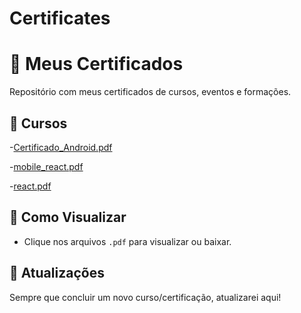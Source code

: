 # Certificates
# 📜 Meus Certificados  

Repositório com meus certificados de cursos, eventos e formações.  

## 📂 Cursos  

-[Certificado_Android.pdf](https://github.com/user-attachments/files/19641682/Certificado_Android.pdf)

-[mobile_react.pdf](https://github.com/user-attachments/files/19641839/mobile_react.pdf)

-[react.pdf](https://github.com/user-attachments/files/19641881/react.pdf)



## 🚀 Como Visualizar  
- Clique nos arquivos `.pdf` para visualizar ou baixar.  

## 📌 Atualizações  
Sempre que concluir um novo curso/certificação, atualizarei aqui!  
